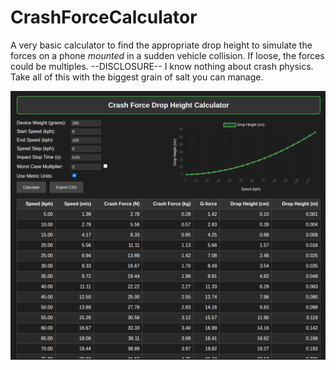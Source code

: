 # CrashForceCalculator
A very basic calculator to find the appropriate drop height to simulate the forces on a phone *mounted* in a sudden vehicle collision.  If loose, the forces could be multiples.  --DISCLOSURE-- I know nothing about crash physics.  Take all of this with the biggest grain of salt you can manage.

![alt text](https://github.com/rootexpression/CrashForceCalculator/blob/main/Index.png?raw=true)
